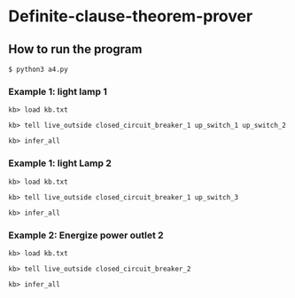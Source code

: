 # Definite-clause-theorem-prover

## How to run the program

`$ python3 a4.py`

### Example 1: light lamp 1

```
kb> load kb.txt

kb> tell live_outside closed_circuit_breaker_1 up_switch_1 up_switch_2

kb> infer_all
```

### Example 1: light Lamp 2

```
kb> load kb.txt

kb> tell live_outside closed_circuit_breaker_1 up_switch_3

kb> infer_all
```

### Example 2: Energize power outlet 2

```
kb> load kb.txt

kb> tell live_outside closed_circuit_breaker_2

kb> infer_all
```
